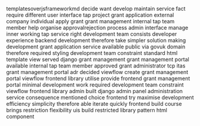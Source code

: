 templatesoverjsframeworkmd decide want develop maintain service fact require different user interface tap project grant application external company individual apply grant grant management internal tap team member help organise approvalrejection process admin interface manage inner working tap service right development team consists developer experience backend development therefore take simpler solution making development grant application service available public via govuk domain therefore required styling development team constraint standard html template view served django grant management grant management portal available internal tap team member approved grant administrator tcp itas grant management portal adr decided viewflow create grant management portal viewflow frontend library utilise provide frontend grant management portal minimal development work required development team constraint viewflow frontend library admin built django admin panel administration service consequence mentioned choice frontend try maximise development efficiency simplicity therefore able iterate quickly frontend build course brings restriction flexibility uis build restricted library pattern html component